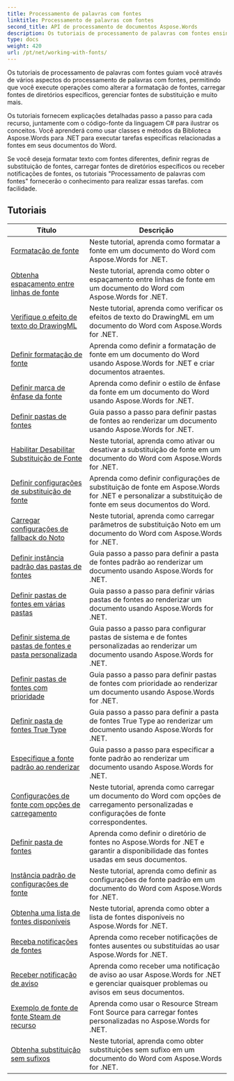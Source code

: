 ```yaml
---
title: Processamento de palavras com fontes
linktitle: Processamento de palavras com fontes
second_title: API de processamento de documentos Aspose.Words
description: Os tutoriais de processamento de palavras com fontes ensinam como trabalhar com fontes no Word com Aspose.Words for .NET. Formatação, substituições, notificações e muito mais.
type: docs
weight: 420
url: /pt/net/working-with-fonts/
---
```


Os tutoriais de processamento de palavras com fontes guiam você através de vários aspectos do processamento de palavras com fontes, permitindo que você execute operações como alterar a formatação de fontes, carregar fontes de diretórios específicos, gerenciar fontes de substituição e muito mais.

Os tutoriais fornecem explicações detalhadas passo a passo para cada recurso, juntamente com o código-fonte da linguagem C# para ilustrar os conceitos. Você aprenderá como usar classes e métodos da Biblioteca Aspose.Words para .NET para executar tarefas específicas relacionadas a fontes em seus documentos do Word.

Se você deseja formatar texto com fontes diferentes, definir regras de substituição de fontes, carregar fontes de diretórios específicos ou receber notificações de fontes, os tutoriais "Processamento de palavras com fontes" fornecerão o conhecimento para realizar essas tarefas. com facilidade.

 ## Tutoriais
| Título | Descrição |
| --- | --- |
| [Formatação de fonte](./font-formatting/) | Neste tutorial, aprenda como formatar a fonte em um documento do Word com Aspose.Words for .NET. |
| [Obtenha espaçamento entre linhas de fonte](./get-font-line-spacing/) | Neste tutorial, aprenda como obter o espaçamento entre linhas de fonte em um documento do Word com Aspose.Words for .NET. |
| [Verifique o efeito de texto do DrawingML](./check-drawingml-text-effect/) | Neste tutorial, aprenda como verificar os efeitos de texto do DrawingML em um documento do Word com Aspose.Words for .NET. |
| [Definir formatação de fonte](./set-font-formatting/) | Aprenda como definir a formatação de fonte em um documento do Word usando Aspose.Words for .NET e criar documentos atraentes. |
| [Definir marca de ênfase da fonte](./set-font-emphasis-mark/) | Aprenda como definir o estilo de ênfase da fonte em um documento do Word usando Aspose.Words for .NET. |
| [Definir pastas de fontes](./set-fonts-folders/) | Guia passo a passo para definir pastas de fontes ao renderizar um documento usando Aspose.Words for .NET. |
| [Habilitar Desabilitar Substituição de Fonte](./enable-disable-font-substitution/) | Neste tutorial, aprenda como ativar ou desativar a substituição de fonte em um documento do Word com Aspose.Words for .NET. |
| [Definir configurações de substituição de fonte](./set-font-fallback-settings/) | Aprenda como definir configurações de substituição de fonte em Aspose.Words for .NET e personalizar a substituição de fonte em seus documentos do Word. |
| [Carregar configurações de fallback do Noto](./load-noto-fallback-settings/) | Neste tutorial, aprenda como carregar parâmetros de substituição Noto em um documento do Word com Aspose.Words for .NET. |
| [Definir instância padrão das pastas de fontes](./set-fonts-folders-default-instance/) | Guia passo a passo para definir a pasta de fontes padrão ao renderizar um documento usando Aspose.Words for .NET. |
| [Definir pastas de fontes em várias pastas](./set-fonts-folders-multiple-folders/) | Guia passo a passo para definir várias pastas de fontes ao renderizar um documento usando Aspose.Words for .NET. |
| [Definir sistema de pastas de fontes e pasta personalizada](./set-fonts-folders-system-and-custom-folder/) | Guia passo a passo para configurar pastas de sistema e de fontes personalizadas ao renderizar um documento usando Aspose.Words for .NET. |
| [Definir pastas de fontes com prioridade](./set-fonts-folders-with-priority/) | Guia passo a passo para definir pastas de fontes com prioridade ao renderizar um documento usando Aspose.Words for .NET. |
| [Definir pasta de fontes True Type](./set-true-type-fonts-folder/) | Guia passo a passo para definir a pasta de fontes True Type ao renderizar um documento usando Aspose.Words for .NET. |
| [Especifique a fonte padrão ao renderizar](./specify-default-font-when-rendering/) | Guia passo a passo para especificar a fonte padrão ao renderizar um documento usando Aspose.Words for .NET. |
| [Configurações de fonte com opções de carregamento](./font-settings-with-load-options/) | Neste tutorial, aprenda como carregar um documento do Word com opções de carregamento personalizadas e configurações de fonte correspondentes.|
| [Definir pasta de fontes](./set-fonts-folder/) | Aprenda como definir o diretório de fontes no Aspose.Words for .NET e garantir a disponibilidade das fontes usadas em seus documentos. |
| [Instância padrão de configurações de fonte](./font-settings-default-instance/) | Neste tutorial, aprenda como definir as configurações de fonte padrão em um documento do Word com Aspose.Words for .NET. |
| [Obtenha uma lista de fontes disponíveis](./get-list-of-available-fonts/) | Neste tutorial, aprenda como obter a lista de fontes disponíveis no Aspose.Words for .NET. |
| [Receba notificações de fontes](./receive-notifications-of-fonts/) | Aprenda como receber notificações de fontes ausentes ou substituídas ao usar Aspose.Words for .NET. |
| [Receber notificação de aviso](./receive-warning-notification/) | Aprenda como receber uma notificação de aviso ao usar Aspose.Words for .NET e gerenciar quaisquer problemas ou avisos em seus documentos. |
| [Exemplo de fonte de fonte Steam de recurso](./resource-steam-font-source-example/) | Aprenda como usar o Resource Stream Font Source para carregar fontes personalizadas no Aspose.Words for .NET. |
| [Obtenha substituição sem sufixos](./get-substitution-without-suffixes/) | Neste tutorial, aprenda como obter substituições sem sufixo em um documento do Word com Aspose.Words for .NET. |